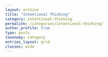 ```yaml
---
layout: archive
title: "Intentional Thinking"
category: intentional-thinking
permalink: /categories/intentional-thinking/
author_profile: true
type: posts
taxonomy: category
entries_layout: grid
classes: wide
---
```

